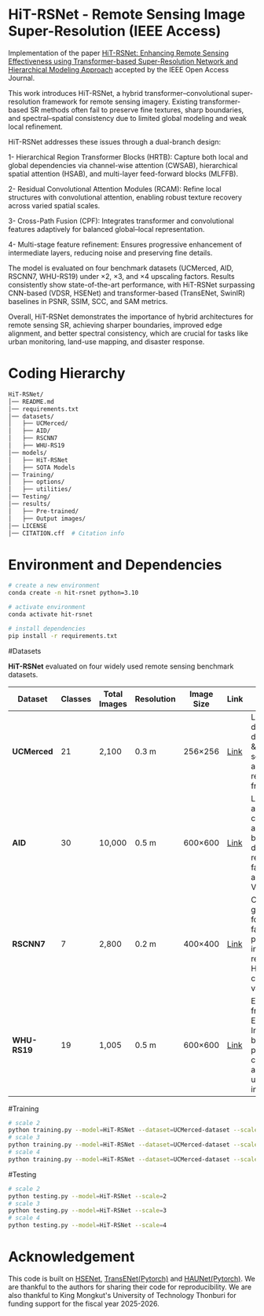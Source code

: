 # HiT-RSNet - Remote Sensing Image Super-Resolution (IEEE Access)

Implementation of the paper [HiT-RSNet: Enhancing Remote Sensing Effectiveness using Transformer-based Super-Resolution Network and Hierarchical Modeling Approach](https://ieeexplore.ieee.org/document/11184784/) accepted by the IEEE Open Access Journal.

This work introduces HiT-RSNet, a hybrid transformer–convolutional super-resolution framework for remote sensing imagery. Existing transformer-based SR methods often fail to preserve fine textures, sharp boundaries, and spectral–spatial consistency due to limited global modeling and weak local refinement.

HiT-RSNet addresses these issues through a dual-branch design:

1- Hierarchical Region Transformer Blocks (HRTB): Capture both local and global dependencies via channel-wise attention (CWSAB), hierarchical spatial attention (HSAB), and multi-layer feed-forward blocks (MLFFB).

2- Residual Convolutional Attention Modules (RCAM): Refine local structures with convolutional attention, enabling robust texture recovery across varied spatial scales.

3- Cross-Path Fusion (CPF): Integrates transformer and convolutional features adaptively for balanced global–local representation.

4- Multi-stage feature refinement: Ensures progressive enhancement of intermediate layers, reducing noise and preserving fine details.

The model is evaluated on four benchmark datasets (UCMerced, AID, RSCNN7, WHU-RS19) under ×2, ×3, and ×4 upscaling factors. Results consistently show state-of-the-art performance, with HiT-RSNet surpassing CNN-based (VDSR, HSENet) and transformer-based (TransENet, SwinIR) baselines in PSNR, SSIM, SCC, and SAM metrics.

Overall, HiT-RSNet demonstrates the importance of hybrid architectures for remote sensing SR, achieving sharper boundaries, improved edge alignment, and better spectral consistency, which are crucial for tasks like urban monitoring, land-use mapping, and disaster response.

# Coding Hierarchy
```bash
HiT-RSNet/
│── README.md  
│── requirements.txt
│── datasets/
│   ├── UCMerced/
│   ├── AID/
│   ├── RSCNN7
│   ├── WHU-RS19
│── models/
│   ├── HiT-RSNet
│   ├── SOTA Models
│── Training/
│   ├── options/
│   ├── utilities/
│── Testing/
│── results/
│   ├── Pre-trained/
│   ├── Output images/ 
│── LICENSE
│── CITATION.cff  # Citation info
```

# Environment and Dependencies
```bash
# create a new environment
conda create -n hit-rsnet python=3.10

# activate environment
conda activate hit-rsnet

# install dependencies
pip install -r requirements.txt
```

#Datasets

**HiT-RSNet** evaluated on four widely used remote sensing benchmark datasets.  

| Dataset    | Classes | Total Images | Resolution | Image Size | Link | Notes |
|------------|---------|--------------|------------|------------|--------|-------|
| **UCMerced** | 21      | 2,100        | 0.3 m      | 256×256    | [Link](http://weegee.vision.ucmerced.edu/datasets/landuse.html)  | Land-use dataset with diverse urban & natural scenes (e.g., agriculture, residential, freeways). |
| **AID**     | 30      | 10,000       | 0.5 m      | 600×600    | [Link](https://captain-whu.github.io/AID/)  | Large-scale aerial dataset covering airports, bridges, deserts, resorts, farmlands, and more. Very diverse. |
| **RSCNN7**  | 7       | 2,800        | 0.2 m      | 400×400    | [Link](https://figshare.com/articles/dataset/RSSCN7_Image_dataset/7006946) | Contains grassland, forest, farmland, parking lots, industrial regions, etc. High intra-class variation. |
| **WHU-RS19**| 19      | 1,005        | 0.5 m      | 600×600    | [Link](https://captain-whu.github.io/BED4RS/)   | Extracted from Google Earth. Includes beaches, ports, commercial areas, and urban infrastructure. |


#Training
```bash
# scale 2
python training.py --model=HiT-RSNet --dataset=UCMerced-dataset --scale=2
# scale 3
python training.py --model=HiT-RSNet --dataset=UCMerced-dataset --scale=3
# scale 4
python training.py --model=HiT-RSNet --dataset=UCMerced-dataset --scale=4
```

#Testing
```bash
# scale 2
python testing.py --model=HiT-RSNet --scale=2
# scale 3
python testing.py --model=HiT-RSNet --scale=3
# scale 4
python testing.py --model=HiT-RSNet --scale=4
```

# Acknowledgement
This code is built on [HSENet](https://github.com/Shaosifan/HSENet), [TransENet(Pytorch)](https://github.com/Shaosifan/TransENet) and [HAUNet(Pytorch)](https://github.com/likakakaka/HAUNet_RSISR). We are thankful to the authors for sharing their code for reproducibility. We are also thankful to King Mongkut's University of Technology Thonburi for funding support for the fiscal year 2025-2026.
